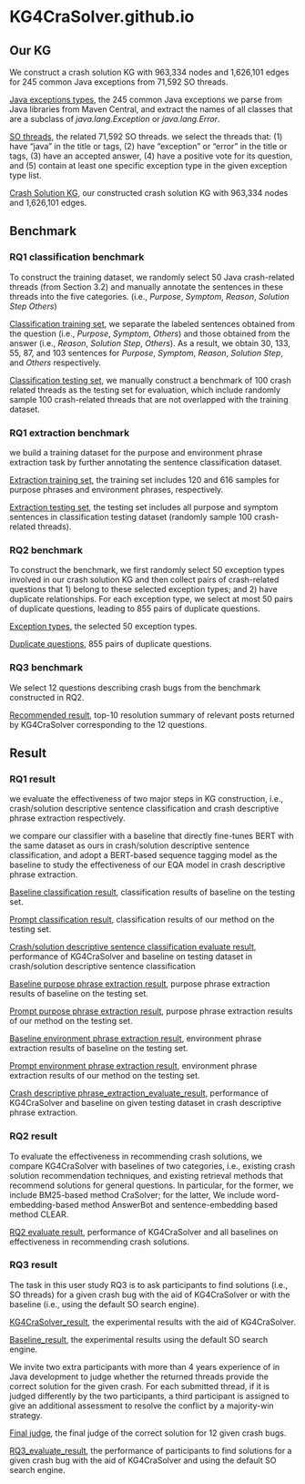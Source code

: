 # KG4CraSolver.github.io

## Our KG

We construct a crash solution KG with 963,334 nodes and 1,626,101 edges for 245 common Java exceptions from 71,592 SO threads.

[Java exceptions types](https://github.com/KG4CraSolver/KG4CraSolver.github.io/blob/main/KGBuilder/exception_type_set_with_size.json), the 245 common Java exceptions we parse from Java libraries from Maven Central, and extract the names of all classes that are a subclass of *java.lang.Exception* or *java.lang.Error*.

[SO threads](https://github.com/KG4CraSolver/KG4CraSolver.github.io/blob/main/KGBuilder/all_exception_post_info.json), the related 71,592 SO threads.  we select the threads that: (1) have “java” in the title or tags, (2) have “exception” or “error” in the title or tags, (3) have an accepted answer, (4) have a positive vote for its question, and (5) contain at least one specific exception type in the given exception type list.

[Crash Solution KG](https://github.com/KG4CraSolver/KG4CraSolver.github.io/tree/main/KGBuilder), our constructed crash solution KG with 963,334 nodes and 1,626,101 edges. 

## Benchmark

### RQ1 classification benchmark

To construct the training dataset,  we randomly select 50 Java crash-related threads (from Section 3.2) and manually annotate the sentences in these threads into the five categories.  (i.e., *Purpose*, *Symptom*, *Reason*, *Solution Step* *Others*)

[Classification training set](https://github.com/KG4CraSolver/KG4CraSolver.github.io/tree/main/Benchmark/RQ1/classification/training%20set), we separate the labeled sentences obtained from the question (i.e., *Purpose*, *Symptom*, *Others*) and those obtained from the answer (i.e., *Reason*, *Solution Step*, *Others*). As a result, we obtain 30, 133, 55, 87, and 103 sentences for *Purpose*, *Symptom*, *Reason*, *Solution Step*, and *Others* respectively.

[Classification testing set](https://github.com/KG4CraSolver/KG4CraSolver.github.io/tree/main/Benchmark/RQ1/classification/test%20set), we manually construct a benchmark of 100 crash related threads as the testing set for evaluation, which include randomly sample 100 crash-related threads that are not overlapped with the training dataset.

### RQ1 extraction benchmark

we build a training dataset for the purpose and environment phrase extraction task by further annotating the sentence classification dataset. 

[Extraction training set](https://github.com/KG4CraSolver/KG4CraSolver.github.io/tree/main/Benchmark/RQ1/extraction/training%20set),  the training set includes 120 and 616 samples for purpose phrases and environment phrases, respectively.

[Extraction testing set](https://github.com/KG4CraSolver/KG4CraSolver.github.io/tree/main/Benchmark/RQ1/extraction/test%20set), the testing set includes all purpose and symptom sentences in classification testing dataset (randomly sample 100 crash-related threads).

### RQ2 benchmark

To construct the benchmark, we first randomly select 50 exception types involved in our crash solution KG and then collect pairs of crash-related questions that 1) belong to these selected exception types; and 2) have duplicate relationships. For each exception type, we select at most 50 pairs of duplicate questions, leading to 855 pairs of duplicate questions.

[Exception types](https://github.com/KG4CraSolver/KG4CraSolver.github.io/blob/main/Benchmark/RQ2/duplicate_test_exception_type_50.json), the selected 50 exception types.

[Duplicate questions](https://github.com/KG4CraSolver/KG4CraSolver.github.io/blob/main/Benchmark/RQ2/crash_bugs_title_855.json), 855 pairs of duplicate questions.

### RQ3 benchmark

We select 12 questions describing crash bugs from the benchmark constructed in RQ2.

[Recommended result](https://github.com/KG4CraSolver/KG4CraSolver.github.io/tree/main/Benchmark/RQ3/recommended%20result),  top-10 resolution summary of relevant posts returned by KG4CraSolver corresponding to the 12 questions.

## Result

### RQ1 result

we evaluate the effectiveness of two major steps in KG construction, i.e., crash/solution descriptive sentence classification and crash descriptive phrase extraction respectively.

we compare our classifier with a baseline that directly fine-tunes BERT with the same dataset as ours in crash/solution descriptive sentence classification, and  adopt a BERT-based sequence tagging model as the baseline to study the effectiveness of our EQA model in crash descriptive phrase extraction.

[Baseline classification result](https://github.com/KG4CraSolver/KG4CraSolver.github.io/blob/main/Result/RQ1/classification/baseline_classification_result.json), classification results of baseline on the testing set.

[Prompt classification result](https://github.com/KG4CraSolver/KG4CraSolver.github.io/blob/main/Result/RQ1/classification/prompt_classification_result.json), classification results of our method on the testing set.

[Crash/solution descriptive sentence classification evaluate result](https://github.com/KG4CraSolver/KG4CraSolver.github.io/blob/main/Result/RQ1/classification/rq1_classification_evaluate_result.json), performance of KG4CraSolver and baseline on testing dataset in crash/solution descriptive sentence classification

[Baseline purpose phrase extraction result](https://github.com/KG4CraSolver/KG4CraSolver.github.io/blob/main/Result/RQ1/extraction/baseline_purpose_extraction_result.txt),  purpose phrase extraction results of baseline on the testing set.

[Prompt purpose phrase extraction result](https://github.com/KG4CraSolver/KG4CraSolver.github.io/blob/main/Result/RQ1/extraction/prompt_purpose_extraction_result.json), purpose phrase extraction results of our method on the testing set.

[Baseline environment phrase extraction result](https://github.com/KG4CraSolver/KG4CraSolver.github.io/blob/main/Result/RQ1/extraction/baseline_environment_extraction_result.txt),  environment phrase extraction results of baseline on the testing set.

[Prompt environment phrase extraction result](https://github.com/KG4CraSolver/KG4CraSolver.github.io/blob/main/Result/RQ1/extraction/prompt_environment_extraction_result.json), environment phrase extraction results of our method on the testing set.

[Crash descriptive phrase_extraction_evaluate_result](https://github.com/KG4CraSolver/KG4CraSolver.github.io/blob/main/Result/RQ1/extraction/rq1_extraction_evaluate_result.json), performance of KG4CraSolver and baseline on given testing dataset in crash descriptive phrase extraction.

### RQ2 result

To evaluate the effectiveness in recommending crash solutions, we compare KG4CraSolver with baselines of two categories, i.e., existing crash solution recommendation techniques, and existing retrieval methods that recommend solutions for general questions. In particular, for the former, we include BM25-based method CraSolver; for the latter, We include word-embedding-based method AnswerBot and  sentence-embedding based method CLEAR.

[RQ2 evaluate result](https://github.com/KG4CraSolver/KG4CraSolver.github.io/blob/main/Result/RQ2/rq2_evaluate_result.json), performance of KG4CraSolver and all baselines on effectiveness in recommending crash solutions.

### RQ3 result

The task in this user study RQ3 is to ask participants to find solutions (i.e., SO threads) for a given crash bug with the aid of KG4CraSolver or with the baseline (i.e., using the default SO search engine).

[KG4CraSolver_result](https://github.com/KG4CraSolver/KG4CraSolver.github.io/blob/main/Result/RQ3/KG4CraSolver_result.json), the experimental results with the aid of KG4CraSolver.

[Baseline_result](https://github.com/KG4CraSolver/KG4CraSolver.github.io/blob/main/Result/RQ3/baseline_result.json), the experimental results using the default SO search engine.

We invite two extra participants with more than 4 years experience of in Java development to judge whether the returned threads provide the correct solution for the given crash. For each submitted thread, if it is judged differently by the two participants, a third participant is assigned to give an additional assessment to resolve the conflict by a majority-win strategy. 

[Final judge](https://github.com/KG4CraSolver/KG4CraSolver.github.io/blob/main/Result/RQ3/ground_true_label.json), the final judge of the correct solution for 12 given crash bugs.

[RQ3_evaluate_result](https://github.com/KG4CraSolver/KG4CraSolver.github.io/blob/main/Result/RQ3/rq3_evaluate_result.json), the performance of participants to find solutions for a given crash bug with the aid of KG4CraSolver and using the default SO search engine.
